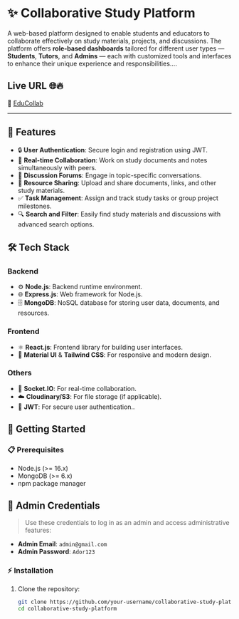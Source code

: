 # ✨ Collaborative Study Platform

A web-based platform designed to enable students and educators to collaborate effectively on study materials, projects, and discussions. 
The platform offers **role-based dashboards** tailored for different user types — **Students**, **Tutors**, and **Admins** — each with customized tools and interfaces to enhance their unique experience and responsibilities....

## **Live URL** 🌐🔥

🔗 [EduCollab](https://study-paltform.firebaseapp.com/)

---

## 🚀 Features

- 🔒 **User Authentication**: Secure login and registration using JWT.
- 📝 **Real-time Collaboration**: Work on study documents and notes simultaneously with peers.
- 💬 **Discussion Forums**: Engage in topic-specific conversations.
- 📂 **Resource Sharing**: Upload and share documents, links, and other study materials.
- ✅ **Task Management**: Assign and track study tasks or group project milestones.
- 🔍 **Search and Filter**: Easily find study materials and discussions with advanced search options.

## 🛠️ Tech Stack

### Backend

- ⚙️ **Node.js**: Backend runtime environment.
- 🌐 **Express.js**: Web framework for Node.js.
- 🗄️ **MongoDB**: NoSQL database for storing user data, documents, and resources.

### Frontend

- ⚛️ **React.js**: Frontend library for building user interfaces.
- 🎨 **Material UI** & **Tailwind CSS**: For responsive and modern design.

### Others

- 🔗 **Socket.IO**: For real-time collaboration.
- ☁️ **Cloudinary/S3**: For file storage (if applicable).
- 🔐 **JWT**: For secure user authentication..

## 🏁 Getting Started

### 📋 Prerequisites

- Node.js (>= 16.x)
- MongoDB (>= 6.x)
- npm package manager
  
## 🧪 Admin Credentials

> Use these credentials to log in as an admin and access administrative features:

- **Admin Email**: `admin@gmail.com`  
- **Admin Password**: `Ador123`
  
### ⚡ Installation

1. Clone the repository:
   ```bash
   git clone https://github.com/your-username/collaborative-study-platform.git
   cd collaborative-study-platform
   ```
